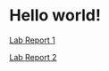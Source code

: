 # Hello world!
[Lab Report 1](https://matttam2002.github.io/cse15l-lab-report/lab-report-1-week-0.html)

[Lab Report 2](https://matttam2002.github.io/cse15l-lab-report/lab-report-1-week-1.html)
